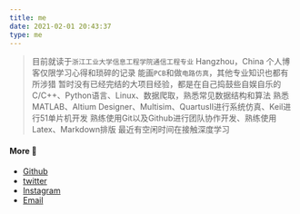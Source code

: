```yaml
---
title: me
date: 2021-02-01 20:43:37
type: me
---
```


> 目前就读于`浙江工业大学信息工程学院通信工程专业`
> Hangzhou，China
> 个人博客仅限学习心得和琐碎的记录
> 能画`PCB`和做`电路仿真`，其他专业知识也都有所涉猎
> 暂时没有已经完结的大项目经验，都是在自己捣鼓些自娱自乐的
> C/C++、Python语言、Linux、数据爬取，熟悉常见数据结构和算法
> 熟悉MATLAB、Altium Designer、Multisim、QuartusⅡ进行系统仿真、Keil进行51单片机开发
> 熟练使用Git以及Github进行团队协作开发、熟练使用Latex、Markdown排版
> 最近有空闲时间在接触深度学习

#### More :whale: ####

- [Github][1]
- [twitter][2]
- [Instagram][3]
- [Email][4]

[1]: https://github.com/boom1999
[2]: https://twitter.com/ZhichengLing
[3]: https://www.instagram.com/zhichengling66
[4]: mailto:lingzhicheng66@gmail.com
